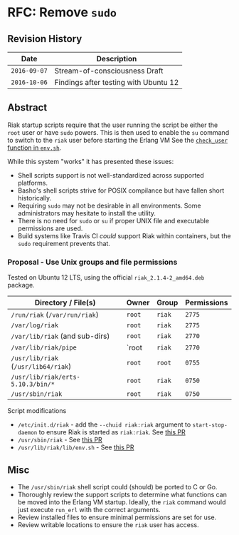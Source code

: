 # RFC: Remove `sudo`

## Revision History

Date         | Description
-------------|------------------------------
`2016-09-07` | Stream-of-consciousness Draft
`2016-10-06` | Findings after testing with Ubuntu 12

## Abstract

Riak startup scripts require that the user running the script be either the `root` user or have `sudo` powers. This is then used to enable the `su` command to switch to the `riak` user before starting the Erlang VM See the [`check_user` function in `env.sh`](https://github.com/basho/node_package/blob/develop/priv/base/env.sh#L220-L248).

While this system "works" it has presented these issues:

* Shell scripts support is not well-standardized across supported platforms.
* Basho's shell scripts strive for POSIX compilance but have fallen short historically.
* Requiring `sudo` may not be desirable in all environments. Some administrators may hesitate to install the utility.
* There is no need for `sudo` or `su` if proper UNIX file and executable permissions are used.
* Build systems like Travis CI *could* support Riak within containers, but the `sudo` requirement prevents that.

### Proposal - Use Unix groups and file permissions

Tested on Ubuntu 12 LTS, using the official `riak_2.1.4-2_amd64.deb` package.

Directory / File(s)                 | Owner  | Group  | Permissions
------------------------------------|--------|--------|-------------------
`/run/riak` (`/var/run/riak`)       | `root` | `riak` | `2775`
`/var/log/riak`                     | `root` | `riak` | `2775`
`/var/lib/riak` (and sub-dirs)      | `root` | `riak` | `2770`
`/var/lib/riak/pipe`                | `root  | `riak` | `2770`
`/usr/lib/riak` (`/usr/lib64/riak`) | `root` | `root` | `0755`
`/usr/lib/riak/erts-5.10.3/bin/*`   | `root` | `riak` | `0750`
`/usr/sbin/riak`                    | `root` | `riak` | `0750`

Script modifications

* `/etc/init.d/riak` - add the `--chuid riak:riak` argument to `start-stop-daemon` to ensure Riak is started as `riak:riak`. See [this PR](https://github.com/basho/node_package/pull/209)
* `/usr/sbin/riak` - See [this PR](https://github.com/basho/node_package/pull/209)
* `/usr/lib/riak/lib/env.sh` - See [this PR](https://github.com/basho/node_package/pull/209)

## Misc

* The `/usr/sbin/riak` shell script could (should) be ported to C or Go.
* Thoroughly review the support scripts to determine what functions can be moved into the Erlang VM startup. Ideally, the `riak` command would just execute `run_erl` with the correct arguments.
* Review installed files to ensure minimal permissions are set for use.
* Review writable locations to ensure the `riak` user has access.
